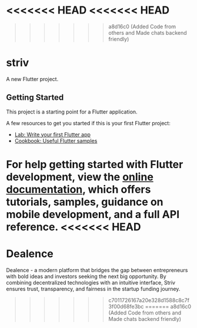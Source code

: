 <<<<<<< HEAD
<<<<<<< HEAD
=======
>>>>>>> a8d16c0 (Added Code from others and Made chats backend friendly)
# striv

A new Flutter project.

## Getting Started

This project is a starting point for a Flutter application.

A few resources to get you started if this is your first Flutter project:

- [Lab: Write your first Flutter app](https://docs.flutter.dev/get-started/codelab)
- [Cookbook: Useful Flutter samples](https://docs.flutter.dev/cookbook)

For help getting started with Flutter development, view the
[online documentation](https://docs.flutter.dev/), which offers tutorials,
samples, guidance on mobile development, and a full API reference.
<<<<<<< HEAD
=======
# Dealence
Dealence - a modern platform that bridges the gap between entrepreneurs with bold ideas and investors seeking the next big opportunity. By combining decentralized technologies with an intuitive interface, Striv ensures trust, transparency, and fairness in the startup funding journey.
>>>>>>> c7011726167a20e328d1588c8c7f3f00d68fe3bc
=======
>>>>>>> a8d16c0 (Added Code from others and Made chats backend friendly)
